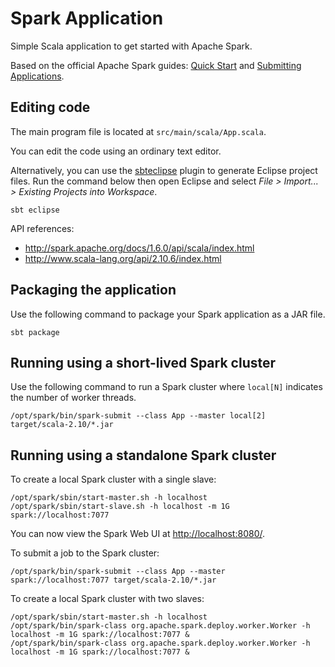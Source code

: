# Spark Application

Simple Scala application to get started with Apache Spark.

Based on the official Apache Spark guides:
[Quick Start](http://spark.apache.org/docs/1.6.0/quick-start.html) and
[Submitting Applications](http://spark.apache.org/docs/1.6.0/submitting-applications.html).

## Editing code

The main program file is located at `src/main/scala/App.scala`.

You can edit the code using an ordinary text editor.

Alternatively, you can use the [sbteclipse](https://github.com/typesafehub/sbteclipse) plugin
to generate Eclipse project files. Run the command below then open Eclipse and select
*File > Import... > Existing Projects into Workspace*.

```
sbt eclipse 
```

API references:

* http://spark.apache.org/docs/1.6.0/api/scala/index.html
* http://www.scala-lang.org/api/2.10.6/index.html

## Packaging the application

Use the following command to package your Spark application as a JAR file.

```
sbt package
```

## Running using a short-lived Spark cluster

Use the following command to run a Spark cluster where `local[N]` indicates the number of
worker threads.

```
/opt/spark/bin/spark-submit --class App --master local[2] target/scala-2.10/*.jar
```

## Running using a standalone Spark cluster

To create a local Spark cluster with a single slave:

```
/opt/spark/sbin/start-master.sh -h localhost
/opt/spark/sbin/start-slave.sh -h localhost -m 1G spark://localhost:7077
```

You can now view the Spark Web UI at <http://localhost:8080/>.

To submit a job to the Spark cluster:

```
/opt/spark/bin/spark-submit --class App --master spark://localhost:7077 target/scala-2.10/*.jar
```

To create a local Spark cluster with two slaves:

```
/opt/spark/sbin/start-master.sh -h localhost
/opt/spark/bin/spark-class org.apache.spark.deploy.worker.Worker -h localhost -m 1G spark://localhost:7077 &
/opt/spark/bin/spark-class org.apache.spark.deploy.worker.Worker -h localhost -m 1G spark://localhost:7077 &
```
